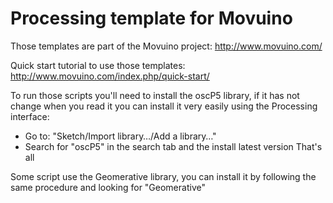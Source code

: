 # Processing template for Movuino

Those templates are part of the Movuino project: http://www.movuino.com/

Quick start tutorial to use those templates: http://www.movuino.com/index.php/quick-start/

To run those scripts you'll need to install the oscP5 library, if it has not change when you read it you can install it very easily using the Processing interface:
* Go to: "Sketch/Import library…/Add a library…"
* Search for "oscP5" in the search tab and the install latest version
That's all

Some script use the Geomerative library, you can install it by following the same procedure and looking for "Geomerative"